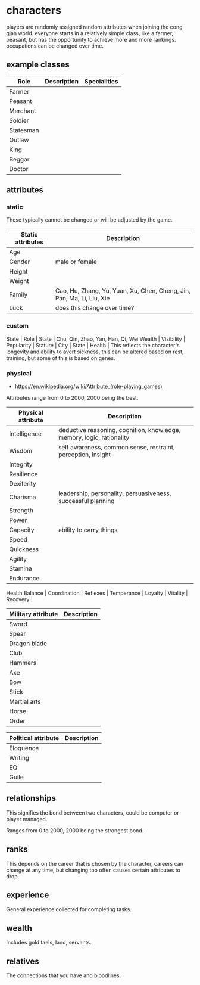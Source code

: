# characters

players are randomly assigned random attributes when joining the cong qian world.  everyone starts in a relatively simple class, like a farmer, peasant, but has the opportunity to achieve more and more rankings.  occupations can be changed over time.

## example classes

Role | Description | Specialities
--- | --- | ---
Farmer | |
Peasant | |
Merchant | |
Soldier | |
Statesman | |
Outlaw | |
King | |
Beggar | |
Doctor | |


## attributes

### static

These typically cannot be changed or will be adjusted by the game.

Static attributes | Description
--- | ---
Age |
Gender | male or female
Height |
Weight |
Family | Cao, Hu, Zhang, Yu, Yuan, Xu, Chen, Cheng, Jin, Pan, Ma, Li, Liu, Xie
Luck | does this change over time?


### custom
State |
Role | 
State | Chu, Qin, Zhao, Yan, Han, Qi, Wei
Wealth |
Visibility |
Popularity |
Stature |
City |
State |
Health | This reflects the character's longevity and ability to avert sickness, this can be altered based on rest, training, but some of this is based on genes.


### physical

* https://en.wikipedia.org/wiki/Attribute_(role-playing_games)

Attributes range from 0 to 2000, 2000 being the best.

Physical attribute | Description
--- | ---
Intelligence | deductive reasoning, cognition, knowledge, memory, logic, rationality
Wisdom | self awareness, common sense, restraint, perception, insight
Integrity |
Resilience |
Dexiterity |
Charisma | leadership, personality, persuasiveness, successful planning
Strength |
Power |
Capacity | ability to carry things
Speed |
Quickness |
Agility |
Stamina |
Endurance |
Health
Balance |
Coordination |
Reflexes |
Temperance |
Loyalty |
Vitality |
Recovery |



Military attribute | Description
--- | ---
Sword |
Spear |
Dragon blade |
Club |
Hammers |
Axe |
Bow |
Stick |
Martial arts |
Horse |
Order |


Political attribute | Description
--- | ---
Eloquence |
Writing |
EQ |
Guile |


## relationships

This signifies the bond between two characters, could be computer or player managed.

Ranges from 0 to 2000, 2000 being the strongest bond.


## ranks

This depends on the career that is chosen by the character, careers can change at any time, but changing too often causes certain attributes to drop.


## experience

General experience collected for completing tasks.


## wealth

Includes gold taels, land, servants.


## relatives

The connections that you have and bloodlines.
